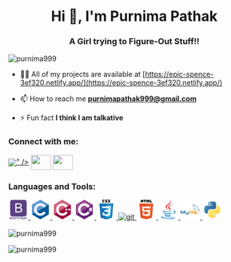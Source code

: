 <h1 align="center">Hi 👋, I'm Purnima Pathak</h1>
<h3 align="center">A Girl trying to Figure-Out Stuff!!</h3>

<p align="left"> <img src="https://komarev.com/ghpvc/?username=purnima999&label=Profile%20views&color=0e75b6&style=flat" alt="purnima999" /> </p>

- 👨‍💻 All of my projects are available at [https://epic-spence-3ef320.netlify.app/](https://epic-spence-3ef320.netlify.app/)

- 📫 How to reach me **purnimapathak999@gmail.com**

- ⚡ Fun fact **I think I am talkative**

<h3 align="left">Connect with me:</h3>
<p align="left">
<a href="https://twitter.com/purnimap99" target="blank"><img align="center" src="<svg xmlns="http://www.w3.org/2000/svg" viewBox="0 0 24 24"><rect x="0" fill="none" width="24" height="24"/><g><path d="M19.7 3H4.3A1.3 1.3 0 003 4.3v15.4A1.3 1.3 0 004.3 21h15.4a1.3 1.3 0 001.3-1.3V4.3A1.3 1.3 0 0019.7 3zM8.339 18.338H5.667v-8.59h2.672v8.59zM7.004 8.574a1.548 1.548 0 11-.002-3.096 1.548 1.548 0 01.002 3.096zm11.335 9.764H15.67v-4.177c0-.996-.017-2.278-1.387-2.278-1.389 0-1.601 1.086-1.601 2.206v4.249h-2.667v-8.59h2.559v1.174h.037c.356-.675 1.227-1.387 2.526-1.387 2.703 0 3.203 1.779 3.203 4.092v4.711z"/></g></svg>" /></a>
<a href="https://linkedin.com/in/purnima-pathak-pu999" target="blank"><img align="center" src="https://raw.githubusercontent.com/rahuldkjain/github-profile-readme-generator/neutral-icons/src/images/icons/Social/linked-in-alt.svg" alt="" height="30" width="40" /></a>
<a href="https://www.hackerrank.com/purnimapathak999" target="blank"><img align="center" src="https://raw.githubusercontent.com/rahuldkjain/github-profile-readme-generator/neutral-icons/src/images/icons/Social/hackerrank.svg" alt="" height="30" width="40" /></a>
</p>

<h3 align="left">Languages and Tools:</h3>
<p align="left"> <a href="https://getbootstrap.com" target="_blank"> <img src="https://raw.githubusercontent.com/devicons/devicon/master/icons/bootstrap/bootstrap-plain-wordmark.svg" alt="bootstrap" width="40" height="40"/> </a> <a href="https://www.cprogramming.com/" target="_blank"> <img src="https://raw.githubusercontent.com/devicons/devicon/master/icons/c/c-original.svg" alt="c" width="40" height="40"/> </a> <a href="https://www.w3schools.com/cpp/" target="_blank"> <img src="https://raw.githubusercontent.com/devicons/devicon/master/icons/cplusplus/cplusplus-original.svg" alt="cplusplus" width="40" height="40"/> </a> <a href="https://www.w3schools.com/cs/" target="_blank"> <img src="https://raw.githubusercontent.com/devicons/devicon/master/icons/csharp/csharp-original.svg" alt="csharp" width="40" height="40"/> </a> <a href="https://www.w3schools.com/css/" target="_blank"> <img src="https://raw.githubusercontent.com/devicons/devicon/master/icons/css3/css3-original-wordmark.svg" alt="css3" width="40" height="40"/> </a> <a href="https://git-scm.com/" target="_blank"> <img src="https://www.vectorlogo.zone/logos/git-scm/git-scm-icon.svg" alt="git" width="40" height="40"/> </a> <a href="https://www.w3.org/html/" target="_blank"> <img src="https://raw.githubusercontent.com/devicons/devicon/master/icons/html5/html5-original-wordmark.svg" alt="html5" width="40" height="40"/> </a> <a href="https://www.java.com" target="_blank"> <img src="https://raw.githubusercontent.com/devicons/devicon/master/icons/java/java-original.svg" alt="java" width="40" height="40"/> </a> <a href="https://www.mysql.com/" target="_blank"> <img src="https://raw.githubusercontent.com/devicons/devicon/master/icons/mysql/mysql-original-wordmark.svg" alt="mysql" width="40" height="40"/> </a> <a href="https://www.python.org" target="_blank"> <img src="https://raw.githubusercontent.com/devicons/devicon/master/icons/python/python-original.svg" alt="python" width="40" height="40"/> </a> </p>

<p><img align="center" src="https://github-readme-stats.vercel.app/api/top-langs?username=purnima999&show_icons=true&locale=en&layout=compact" alt="purnima999" /></p>

<p><img align="center" src="https://github-readme-streak-stats.herokuapp.com/?user=purnima999&" alt="purnima999" /></p>
